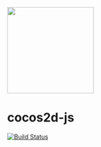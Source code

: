 <img src="http://www.cocos2d-x.org/attachments/801/cocos2dx_portrait.png" width=200>

cocos2d-js
===========

[![Build Status](https://travis-ci.org/cocos2d/cocos2d-js.png?branch=master)](https://travis-ci.org/cocos2d/cocos2d-js)